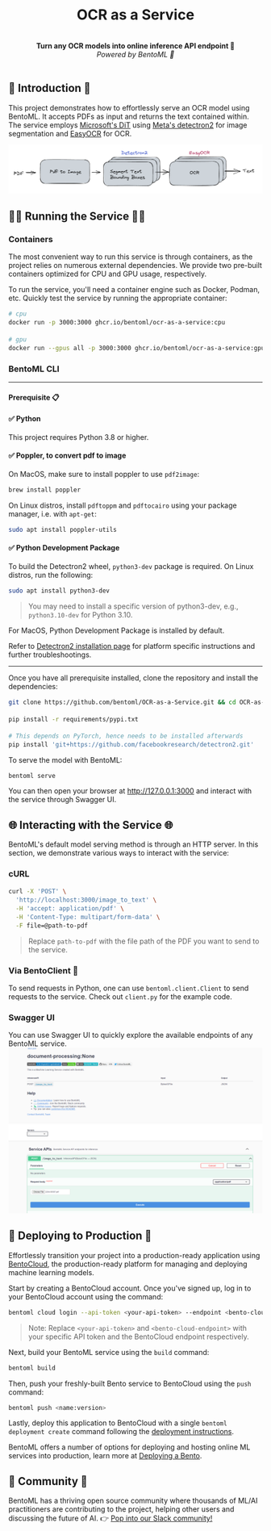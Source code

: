 <div align="center">
    <h1 align="center">OCR as a Service</h1>
    <br>
    <strong>Turn any OCR models into online inference API endpoint 🚀<br></strong>
    <i>Powered by BentoML 🍱</i>
    <br>
</div>
<br>

## 📖 Introduction 📖
This project demonstrates how to effortlessly serve an OCR model using BentoML. It accepts PDFs as input and returns the text contained within. The service employs [Microsoft's DiT](https://github.com/microsoft/unilm/tree/master/dit) using [Meta's detectron2](https://github.com/facebookresearch/detectron2) for image segmentation and [EasyOCR](https://github.com/JaidedAI/EasyOCR) for OCR.  

![Architecture](images/architecture.png)

## 🏃‍♂️ Running the Service 🏃‍♂️
### Containers
The most convenient way to run this service is through containers, as the project relies on numerous external dependencies. We provide two pre-built containers optimized for CPU and GPU usage, respectively. 

To run the service, you'll need a container engine such as Docker, Podman, etc. Quickly test the service by running the appropriate container:

```bash
# cpu
docker run -p 3000:3000 ghcr.io/bentoml/ocr-as-a-service:cpu

# gpu
docker run --gpus all -p 3000:3000 ghcr.io/bentoml/ocr-as-a-service:gpu
```

### BentoML CLI

---
#### **Prerequisite 📋**
#### ✅ Python
This project requires Python 3.8 or higher.
#### ✅ Poppler, to convert pdf to image
On MacOS, make sure to install poppler to use `pdf2image`:
```bash
brew install poppler
```

On Linux distros, install `pdftoppm` and `pdftocairo` using your package manager, i.e. with `apt-get`:
```bash
sudo apt install poppler-utils
```

#### ✅ Python Development Package 
To build the Detectron2 wheel, `python3-dev` package is required. On Linux distros, run the following:
```bash
sudo apt install python3-dev
```
> You may need to install a specific version of python3-dev, e.g., `python3.10-dev` for Python 3.10.

For MacOS, Python Development Package is installed by default.

Refer to [Detectron2 installation page](https://detectron2.readthedocs.io/en/latest/tutorials/install.html) for platform specific instructions and further troubleshootings.

---
Once you have all prerequisite installed, clone the repository and install the dependencies:
```bash
git clone https://github.com/bentoml/OCR-as-a-Service.git && cd OCR-as-a-Service

pip install -r requirements/pypi.txt

# This depends on PyTorch, hence needs to be installed afterwards
pip install 'git+https://github.com/facebookresearch/detectron2.git'
```

To serve the model with BentoML:
```
bentoml serve
```

You can then open your browser at http://127.0.0.1:3000 and interact with the service through Swagger UI.

## 🌐 Interacting with the Service 🌐
BentoML's default model serving method is through an HTTP server. In this section, we demonstrate various ways to interact with the service:
### cURL
```bash
curl -X 'POST' \
  'http://localhost:3000/image_to_text' \
  -H 'accept: application/pdf' \
  -H 'Content-Type: multipart/form-data' \
  -F file=@path-to-pdf
```
> Replace `path-to-pdf` with the file path of the PDF you want to send to the service.

### Via BentoClient 🐍
To send requests in Python, one can use ``bentoml.client.Client`` to send requests to the service. Check out `client.py` for the example code.

### Swagger UI
You can use Swagger UI to quickly explore the available endpoints of any BentoML service.
![Swagger UI](images/swagger.png)


## 🚀 Deploying to Production 🚀
Effortlessly transition your project into a production-ready application using [BentoCloud](https://www.bentoml.com/bento-cloud/), the production-ready platform for managing and deploying machine learning models.

Start by creating a BentoCloud account. Once you've signed up, log in to your BentoCloud account using the command:

```bash
bentoml cloud login --api-token <your-api-token> --endpoint <bento-cloud-endpoint>
```
> Note: Replace `<your-api-token>` and `<bento-cloud-endpoint>` with your specific API token and the BentoCloud endpoint respectively.

Next, build your BentoML service using the `build` command:

```bash
bentoml build
```

Then, push your freshly-built Bento service to BentoCloud using the `push` command:

```bash
bentoml push <name:version>
```

Lastly, deploy this application to BentoCloud with a single `bentoml deployment create` command following the [deployment instructions](https://docs.bentoml.org/en/latest/reference/cli.html#bentoml-deployment-create).

BentoML offers a number of options for deploying and hosting online ML services into production, learn more at [Deploying a Bento](https://docs.bentoml.org/en/latest/concepts/deploy.html).

## 👥 Community 👥
BentoML has a thriving open source community where thousands of ML/AI practitioners are 
contributing to the project, helping other users and discussing the future of AI. 👉 [Pop into our Slack community!](https://l.bentoml.com/join-slack)





